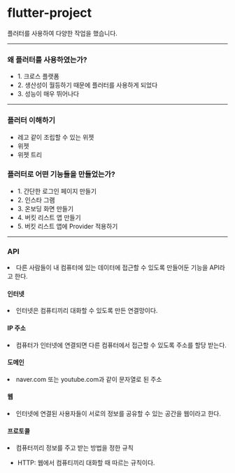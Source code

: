# flutter-project
플러터를 사용하여 다양한 작업을 했습니다.

<hr>

<h3>왜 플러터를 사용하였는가?</h3>
<ul>
  <li>1. 크로스 플랫폼</li>
  <li>2. 생산성이 월등하기 때문에 플러터를 사용하게 되었다</li>
  <li>3. 성능이 매우 뛰어나다</li>
</ul>

<hr>

<h3>플러터 이해하기</h3>
<ul>
  <li>레고 같이 조립할 수 있는 위젯</li>
  <li>위젯</li>
  <li>위젯 트리</li>
</ul>

<h3>플러터로 어떤 기능들을 만들었는가?</h3>
<ul>
  <li>1. 간단한 로그인 페이지 만들기</li>
  <li>2. 인스타 그램</li>
  <li>3. 온보딩 화면 만들기</li>
  <li>4. 버킷 리스트 앱 만들기</li>
  <li>5. 버킷 리스트 앱에 Provider 적용하기</li>
</ul>

<hr>

<h3>API</h3>
<li>다른 사람들이 내 컴퓨터에 있는 데이터에 접근할 수 있도록 만들어둔 기능을 API라고 한다.</li>

<h4>인터넷</h4>
<li>인터넷은 컴퓨티끼리 대화할 수 있도록 만든 연결망이다.</li>

<h4>IP 주소</h4>
<li>컴퓨터가 인터넷에 연결되면 다른 컴퓨터에서 접근할 수 있도록 주소를 할당 받는다.</li>

<h4>도메인</h4>
<li>naver.com 또는 youtube.com과 같이 문자열로 된 주소</li>

<h4>웹</h4>
<li>인터넷에 연결된 사용자들이 서로의 정보를 공유할 수 있는 공간을 웹이라고 한다.</li>

<h4>프로토콜</h4>
<li>컴퓨터끼리 정보를 주고 받는 방법을 정한 규칙</li>

<ul>
  <li>HTTP: 웹에서 컴퓨티끼리 대화할 때 따르는 규칙이다.</li>
</ul>
